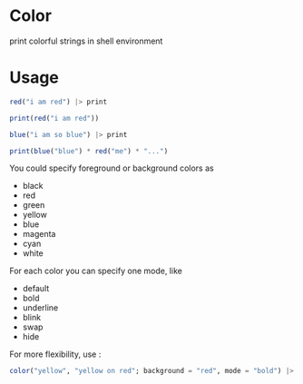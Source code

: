 # Color
 print colorful strings in shell environment

# Usage

```julia
red("i am red") |> print

print(red("i am red"))

blue("i am so blue") |> print

print(blue("blue") * red("me") * "...")
```

You could specify foreground or background colors as
+ black
+ red
+ green
+ yellow
+ blue
+ magenta
+ cyan
+ white

For each color you can specify one mode, like
+ default
+ bold
+ underline
+ blink
+ swap
+ hide

For more flexibility, use :
```julia
color("yellow", "yellow on red"; background = "red", mode = "bold") |> print
```
